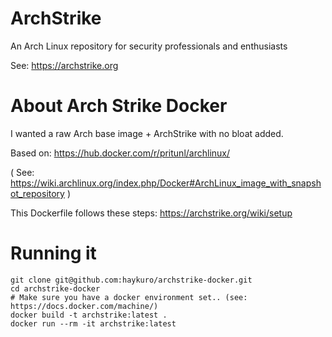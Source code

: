 # ArchStrike

An Arch Linux repository for security professionals and enthusiasts

See: https://archstrike.org

# About Arch Strike Docker

I wanted a raw Arch base image + ArchStrike with no bloat added.

Based on: https://hub.docker.com/r/pritunl/archlinux/

( See: https://wiki.archlinux.org/index.php/Docker#ArchLinux_image_with_snapshot_repository )

This Dockerfile follows these steps: https://archstrike.org/wiki/setup

# Running it

```
git clone git@github.com:haykuro/archstrike-docker.git
cd archstrike-docker
# Make sure you have a docker environment set.. (see: https://docs.docker.com/machine/)
docker build -t archstrike:latest .
docker run --rm -it archstrike:latest
```
